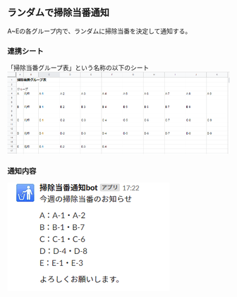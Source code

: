## ランダムで掃除当番通知
A~Eの各グループ内で、ランダムに掃除当番を決定して通知する。

### 連携シート
「掃除当番グループ表」という名称の以下のシート  
<img src="/NoticeCleaningDuty/random/group.png">

### 通知内容
<img src="/NoticeCleaningDuty/random/result.png">

